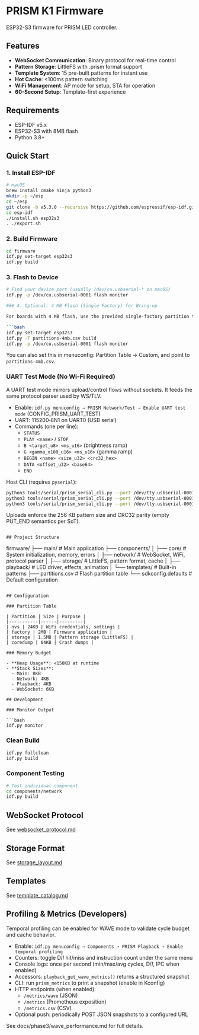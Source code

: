 # PRISM K1 Firmware

ESP32-S3 firmware for PRISM LED controller.

## Features

- **WebSocket Communication**: Binary protocol for real-time control
- **Pattern Storage**: LittleFS with .prism format support
- **Template System**: 15 pre-built patterns for instant use
- **Hot Cache**: <100ms pattern switching
- **WiFi Management**: AP mode for setup, STA for operation
- **60-Second Setup**: Template-first experience

## Requirements

- ESP-IDF v5.x
- ESP32-S3 with 8MB flash
- Python 3.8+

## Quick Start

### 1. Install ESP-IDF

```bash
# macOS
brew install cmake ninja python3
mkdir -p ~/esp
cd ~/esp
git clone -b v5.3.0 --recursive https://github.com/espressif/esp-idf.git
cd esp-idf
./install.sh esp32s3
. ./export.sh
```

### 2. Build Firmware

```bash
cd firmware
idf.py set-target esp32s3
idf.py build
```

### 3. Flash to Device

```bash
# Find your device port (usually /dev/cu.usbserial-* on macOS)
idf.py -p /dev/cu.usbserial-0001 flash monitor

### 4. Optional: 4 MB Flash (Single Factory) for Bring-up

For boards with 4 MB flash, use the provided single-factory partition table (no OTA) to maximize app space during bring-up:

```bash
idf.py set-target esp32s3
idf.py -T partitions-4mb.csv build
idf.py -p /dev/cu.usbserial-0001 flash monitor
```

You can also set this in menuconfig: Partition Table → Custom, and point to `partitions-4mb.csv`.

### UART Test Mode (No Wi‑Fi Required)

A UART test mode mirrors upload/control flows without sockets. It feeds the same protocol parser used by WS/TLV.

- Enable: `idf.py menuconfig → PRISM Network/Test → Enable UART test mode` (CONFIG_PRISM_UART_TEST)
- UART: 115200‑8N1 on UART0 (USB serial)
- Commands (one per line):
  - `STATUS`
  - `PLAY <name>` / `STOP`
  - `B <target_u8> <ms_u16>` (brightness ramp)
  - `G <gamma_x100_u16> <ms_u16>` (gamma ramp)
  - `BEGIN <name> <size_u32> <crc32_hex>`
  - `DATA <offset_u32> <base64>`
  - `END`

Host CLI (requires `pyserial`):

```bash
python3 tools/serial/prism_serial_cli.py --port /dev/tty.usbserial-0001 status
python3 tools/serial/prism_serial_cli.py --port /dev/tty.usbserial-0001 upload /path/to/baked.prism
python3 tools/serial/prism_serial_cli.py --port /dev/tty.usbserial-0001 play baked
```

Uploads enforce the 256 KB pattern size and CRC32 parity (empty PUT_END semantics per SoT).
```

## Project Structure

```
firmware/
├── main/               # Main application
├── components/
│   ├── core/          # System initialization, memory, errors
│   ├── network/       # WebSocket, WiFi, protocol parser
│   ├── storage/       # LittleFS, pattern format, cache
│   ├── playback/      # LED driver, effects, animation
│   └── templates/     # Built-in patterns
├── partitions.csv     # Flash partition table
└── sdkconfig.defaults # Default configuration
```

## Configuration

### Partition Table

| Partition | Size | Purpose |
|-----------|------|---------|
| nvs | 24KB | WiFi credentials, settings |
| factory | 2MB | Firmware application |
| storage | 1.5MB | Pattern storage (LittleFS) |
| coredump | 64KB | Crash dumps |

### Memory Budget

- **Heap Usage**: <150KB at runtime
- **Stack Sizes**:
  - Main: 8KB
  - Network: 4KB
  - Playback: 4KB
  - WebSocket: 6KB

## Development

### Monitor Output

```bash
idf.py monitor
```

### Clean Build

```bash
idf.py fullclean
idf.py build
```

### Component Testing

```bash
# Test individual component
cd components/network
idf.py build
```

## WebSocket Protocol

See [websocket_protocol.md](../docs/websocket_protocol.md)

## Storage Format

See [storage_layout.md](../docs/storage_layout.md)

## Templates

See [template_catalog.md](../docs/template_catalog.md)

## Profiling & Metrics (Developers)

Temporal profiling can be enabled for WAVE mode to validate cycle budget and cache behavior.

- Enable: `idf.py menuconfig → Components → PRISM Playback → Enable temporal profiling`
- Counters: toggle D$/I$ hit/miss and instruction count under the same menu
- Console logs: once per second (min/max/avg cycles, D$/I$, IPC when enabled)
- Accessors: `playback_get_wave_metrics()` returns a structured snapshot
- CLI: run `prism_metrics` to print a snapshot (enable in Kconfig)
- HTTP endpoints (when enabled):
  - `/metrics/wave` (JSON)
  - `/metrics` (Prometheus exposition)
  - `/metrics.csv` (CSV)
- Optional push: periodically POST JSON snapshots to a configured URL

See docs/phase3/wave_performance.md for full details.
